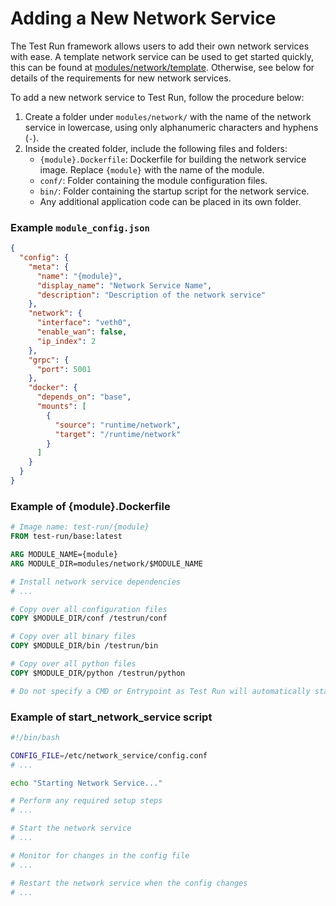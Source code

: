 # Adding a New Network Service

The Test Run framework allows users to add their own network services with ease. A template network service can be used to get started quickly, this can be found at [modules/network/template](../../modules/network/template). Otherwise, see below for details of the requirements for new network services.

To add a new network service to Test Run, follow the procedure below:

1. Create a folder under `modules/network/` with the name of the network service in lowercase, using only alphanumeric characters and hyphens (`-`).
2. Inside the created folder, include the following files and folders:
   - `{module}.Dockerfile`: Dockerfile for building the network service image. Replace `{module}` with the name of the module.
   - `conf/`: Folder containing the module configuration files.
   - `bin/`: Folder containing the startup script for the network service.
   - Any additional application code can be placed in its own folder.

### Example `module_config.json`

```json
{
  "config": {
    "meta": {
      "name": "{module}",
      "display_name": "Network Service Name",
      "description": "Description of the network service"
    },
    "network": {
      "interface": "veth0",
      "enable_wan": false,
      "ip_index": 2
    },
    "grpc": {
      "port": 5001
    },
    "docker": {
      "depends_on": "base",
      "mounts": [
        {
          "source": "runtime/network",
          "target": "/runtime/network"
        }
      ]
    }
  }
}
```

### Example of {module}.Dockerfile

```Dockerfile
# Image name: test-run/{module}
FROM test-run/base:latest

ARG MODULE_NAME={module}
ARG MODULE_DIR=modules/network/$MODULE_NAME

# Install network service dependencies
# ...

# Copy over all configuration files
COPY $MODULE_DIR/conf /testrun/conf

# Copy over all binary files
COPY $MODULE_DIR/bin /testrun/bin

# Copy over all python files
COPY $MODULE_DIR/python /testrun/python

# Do not specify a CMD or Entrypoint as Test Run will automatically start your service as required
```

### Example of start_network_service script

```bash
#!/bin/bash

CONFIG_FILE=/etc/network_service/config.conf
# ...

echo "Starting Network Service..."

# Perform any required setup steps
# ...

# Start the network service
# ...

# Monitor for changes in the config file
# ...

# Restart the network service when the config changes
# ...
```




